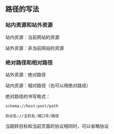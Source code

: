 ## 路径的写法

### 站内资源和站外资源

站内资源：当前网站的资源

站外资源：非当前网站的资源

### 绝对路径和相对路径

站外资源：绝对路径

站内资源：相对路径（也可以用绝对路径）

绝对路径的书写格式：
```
schema://host:post/path

协议名://主机名:端口号/路径
```

当跳转目标和当前页面的协议相同时，可以省略协议

